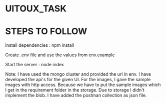 # UITOUX_TASK

# STEPS TO FOLLOW

Install dependencies : npm install

Create .env file and use the values from env.example

Start the server : node index

Note: I have used the mongo cluster and provided the url in env. I have developed the api's for the given UI. For the images, I gave the sample images with http access. Because we have to put the sample images which I get in the requirement folder in the storage. Due to storage I didn't implement the blob. I have added the postman collection as json file.


